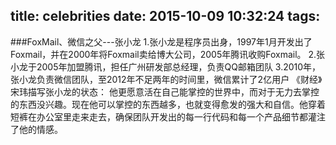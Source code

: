 title: celebrities
date: 2015-10-09 10:32:24
tags:
---
###FoxMail、微信之父---张小龙
1.张小龙是程序员出身，1997年1月开发出了Foxmail，并在2000年将Foxmail卖给博大公司，2005年腾讯收购Foxmail。
2.张小龙于2005年加盟腾讯，担任广州研发部总经理，负责QQ邮箱团队
3.2010年，张小龙负责微信团队，至2012年不足两年的时间里，微信累计了2亿用户
《财经》宋玮描写张小龙的状态：
他更愿意活在自己能掌控的世界中，而对于无力去掌控的东西没兴趣。现在他可以掌控的东西越多，也就变得愈发的强大和自信。他穿着短裤在办公室里走来走去，确保团队开发出的每一行代码和每一个产品细节都灌注了他的情感。


